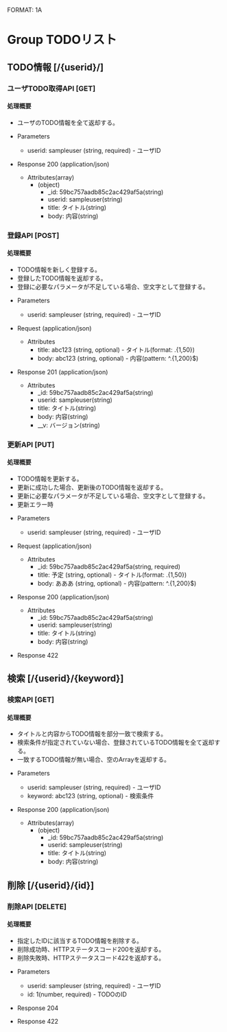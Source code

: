 FORMAT: 1A

# Group TODOリスト
 
## TODO情報 [/{userid}/]
 
### ユーザTODO取得API [GET]
 
#### 処理概要
 
* ユーザのTODO情報を全て返却する。
 
+ Parameters
    + userid: sampleuser (string, required) - ユーザID
 
+ Response 200 (application/json)
    + Attributes(array)
        + (object)
            + _id: 59bc757aadb85c2ac429af5a(string)
            + userid: sampleuser(string)
            + title: タイトル(string)
            + body: 内容(string)
 
### 登録API [POST]
 
#### 処理概要
 
* TODO情報を新しく登録する。
* 登録したTODO情報を返却する。
* 登録に必要なパラメータが不足している場合、空文字として登録する。
 
+ Parameters
    + userid: sampleuser (string, required) - ユーザID
 
+ Request (application/json)
    + Attributes
        + title: abc123 (string, optional) - タイトル(format: .{1,50})
        + body: abc123 (string, optional) - 内容(pattern: ^.{1,200}$)
 
+ Response 201 (application/json)
    + Attributes
        + _id: 59bc757aadb85c2ac429af5a(string)
        + userid: sampleuser(string)
        + title: タイトル(string)
        + body: 内容(string)
        + __v: バージョン(string)
 
### 更新API [PUT]
 
#### 処理概要
 
* TODO情報を更新する。
* 更新に成功した場合、更新後のTODO情報を返却する。
* 更新に必要なパラメータが不足している場合、空文字として登録する。
* 更新エラー時
 
+ Parameters
    + userid: sampleuser (string, required) - ユーザID
 
+ Request (application/json)
    + Attributes
        + _id: 59bc757aadb85c2ac429af5a(string, required)
        + title: 予定 (string, optional) - タイトル(format: .{1,50})
        + body: あああ (string, optional) - 内容(pattern: ^.{1,200}$)
 
+ Response 200 (application/json)
    + Attributes
        + _id: 59bc757aadb85c2ac429af5a(string)
        + userid: sampleuser(string)
        + title: タイトル(string)
        + body: 内容(string)

+ Response 422
 
## 検索 [/{userid}/{keyword}]
 
### 検索API [GET]
 
#### 処理概要
 
* タイトルと内容からTODO情報を部分一致で検索する。
* 検索条件が指定されていない場合、登録されているTODO情報を全て返却する。
* 一致するTODO情報が無い場合、空のArrayを返却する。
 
+ Parameters
    + userid: sampleuser (string, required) - ユーザID
    + keyword: abc123 (string, optional) - 検索条件
 
+ Response 200 (application/json)
    + Attributes(array)
        + (object)
            + _id: 59bc757aadb85c2ac429af5a(string)
            + userid: sampleuser(string)
            + title: タイトル(string)
            + body: 内容(string)
 
## 削除 [/{userid}/{id}]
 
### 削除API [DELETE]
 
#### 処理概要
 
* 指定したIDに該当するTODO情報を削除する。
* 削除成功時、HTTPステータスコード200を返却する。
* 削除失敗時、HTTPステータスコード422を返却する。
 
+ Parameters
    + userid: sampleuser (string, required) - ユーザID
    + id: 1(number, required) - TODOのID
 
+ Response 204
 
+ Response 422
 